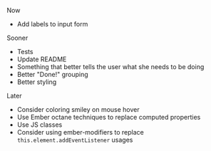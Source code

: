 Now

* Add labels to input form


Sooner

* Tests
* Update README
* Something that better tells the user what she needs to be doing
* Better "Done!" grouping
* Better styling


Later

* Consider coloring smiley on mouse hover
* Use Ember octane techniques to replace computed properties
* Use JS classes
* Consider using ember-modifiers to replace `this.element.addEventListener` usages
